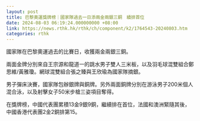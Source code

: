 ```yaml
---
layout: post
title: 巴黎奧運獎牌榜｜國家隊過去一日添兩金兩銀三銅　續排首位
date: 2024-08-03 06:19:24.000000000 +08:00
link: https://news.rthk.hk/rthk/ch/component/k2/1764543-20240803.htm
categories: rthk
---
```


國家隊在巴黎奧運過去的比賽日，收獲兩金兩銀三銅。

兩面金牌分別來自王宗源和龍道一的跳水男子雙人三米板，以及羽毛球混雙組合鄭思維/黃雅瓊。網球混雙組合張之臻與王欣瑜為國家隊摘銀。

男子彈床決賽，國家隊包辦銀牌與銅牌。另外兩面銅牌分別在游泳男子200米個人混合泳，以及射擊女子50米步槍三姿項目奪得。

在獎牌榜，中國代表團累積13金9銀9銅，繼續排在首位，法國和澳洲緊隨其後，中國香港代表團2金2銅排第15。
